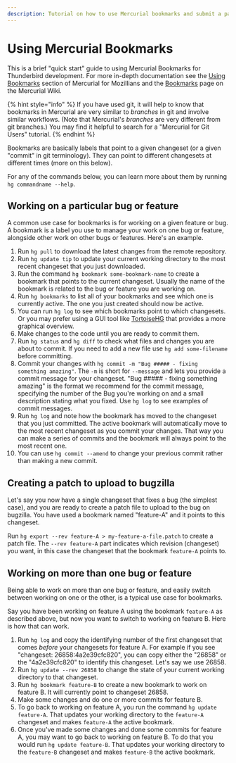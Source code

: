 ```yaml
---
description: Tutorial on how to use Mercurial bookmarks and submit a patch to Bugzilla.
---
```


# Using Mercurial Bookmarks

This is a brief "quick start" guide to using Mercurial Bookmarks for Thunderbird development. For more in-depth documentation see the [Using Bookmarks](https://mozilla-version-control-tools.readthedocs.io/en/latest/hgmozilla/bookmarks.html) section of Mercurial for Mozillians and the [Bookmarks](https://www.mercurial-scm.org/wiki/Bookmarks) page on the Mercurial Wiki.

{% hint style="info" %}
If you have used git, it will help to know that bookmarks in Mercurial are very similar to _branches_ in git and involve similar workflows. \(Note that Mercurial's _branches_ are very different from git branches.\) You may find it helpful to search for a "Mercurial for Git Users" tutorial.
{% endhint %}

Bookmarks are basically labels that point to a given changeset \(or a given "commit" in git terminology\). They can point to different changesets at different times \(more on this below\).

For any of the commands below, you can learn more about them by running `hg commandname --help`.

## Working on a particular bug or feature

A common use case for bookmarks is for working on a given feature or bug. A bookmark is a label you use to manage your work on one bug or feature, alongside other work on other bugs or features. Here's an example.

1. Run `hg pull` to download the latest changes from the remote repository.
2. Run `hg update tip` to update your current working directory to the most recent changeset that you just downloaded.
3. Run the command `hg bookmark some-bookmark-name` to create a bookmark that points to the current changeset. Usually the name of the bookmark is related to the bug or feature you are working on.
4. Run `hg bookmarks` to list all of your bookmarks and see which one is currently active.  The one you just created should now be active.
5. You can run `hg log` to see which bookmarks point to which changesets.  Or you may prefer using a GUI tool like [TortoiseHG](https://tortoisehg.bitbucket.io/) that provides a more graphical overview.
6. Make changes to the code until you are ready to commit them.
7. Run `hg status` and `hg diff` to check what files and changes you are about to commit.  If you need to add a new file use `hg add some-filename` before committing.
8. Commit your changes with `hg commit -m "Bug ##### - fixing something amazing"`.  The `-m` is short for `--message` and lets you provide a commit message for your changeset.  "Bug \#\#\#\#\# - fixing something amazing" is the format we recommend for the commit message, specifying the number of the Bug you're working on and a small description stating what you fixed.  Use `hg log` to see examples of commit messages.
9. Run `hg log` and note how the bookmark has moved to the changeset that you just committed.  The active bookmark will automatically move to the most recent changeset as you commit your changes.  That way you can make a series of commits and the bookmark will always point to the most recent one.
10. You can use `hg commit --amend` to change your previous commit rather than making a new commit.

## Creating a patch to upload to bugzilla

Let's say you now have a single changeset that fixes a bug \(the simplest case\), and you are ready to create a patch file to upload to the bug on bugzilla. You have used a bookmark named "feature-A" and it points to this changeset.

Run `hg export --rev feature-A > my-feature-a-file.patch` to create a patch file. The `--rev feature-A` part indicates which revision \(changeset\) you want, in this case the changeset that the bookmark `feature-A` points to.

## Working on more than one bug or feature

Being able to work on more than one bug or feature, and easily switch between working on one or the other, is a typical use case for bookmarks.

Say you have been working on feature A using the bookmark `feature-A` as described above, but now you want to switch to working on feature B. Here is how that can work.

1. Run `hg log` and copy the identifying number of the first changeset that comes _before_ your changesets for feature A. For example if you see "changeset:   26858:4a2e39cfc820", you can copy either the "26858" or the "4a2e39cfc820" to identify this changeset.  Let's say we use 26858.
2. Run `hg update --rev 26858` to change the state of your current working directory to that changeset.
3. Run `hg bookmark feature-B` to create a new bookmark to work on feature B.  It will currently point to changeset 26858.
4. Make some changes and do one or more commits for feature B.
5. To go back to working on feature A, you run the command `hg update feature-A`.  That updates your working directory to the `feature-A` changeset and makes `feature-A` the active bookmark.
6. Once you've made some changes and done some commits for feature A, you may want to go back to working on feature B.  To do that you would run `hg update feature-B`.  That updates your working directory to the `feature-B` changeset and makes `feature-B` the active bookmark.

